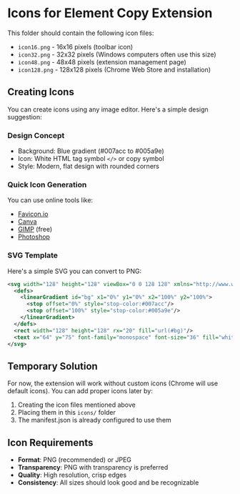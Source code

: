 # Icons for Element Copy Extension

This folder should contain the following icon files:

- `icon16.png` - 16x16 pixels (toolbar icon)
- `icon32.png` - 32x32 pixels (Windows computers often use this size)
- `icon48.png` - 48x48 pixels (extension management page)
- `icon128.png` - 128x128 pixels (Chrome Web Store and installation)

## Creating Icons

You can create icons using any image editor. Here's a simple design suggestion:

### Design Concept
- Background: Blue gradient (#007acc to #005a9e)
- Icon: White HTML tag symbol `</>` or copy symbol
- Style: Modern, flat design with rounded corners

### Quick Icon Generation
You can use online tools like:
- [Favicon.io](https://favicon.io/) 
- [Canva](https://canva.com/)
- [GIMP](https://www.gimp.org/) (free)
- [Photoshop](https://www.adobe.com/products/photoshop.html)

### SVG Template
Here's a simple SVG you can convert to PNG:

```svg
<svg width="128" height="128" viewBox="0 0 128 128" xmlns="http://www.w3.org/2000/svg">
  <defs>
    <linearGradient id="bg" x1="0%" y1="0%" x2="100%" y2="100%">
      <stop offset="0%" style="stop-color:#007acc"/>
      <stop offset="100%" style="stop-color:#005a9e"/>
    </linearGradient>
  </defs>
  <rect width="128" height="128" rx="20" fill="url(#bg)"/>
  <text x="64" y="75" font-family="monospace" font-size="36" fill="white" text-anchor="middle" font-weight="bold">&lt;/&gt;</text>
</svg>
```

## Temporary Solution

For now, the extension will work without custom icons (Chrome will use default icons). You can add proper icons later by:

1. Creating the icon files mentioned above
2. Placing them in this `icons/` folder
3. The manifest.json is already configured to use them

## Icon Requirements

- **Format**: PNG (recommended) or JPEG
- **Transparency**: PNG with transparency is preferred
- **Quality**: High resolution, crisp edges
- **Consistency**: All sizes should look good and be recognizable
